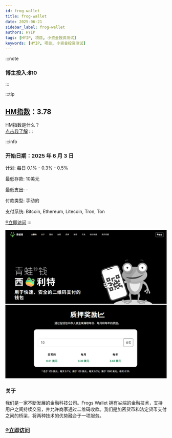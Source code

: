 ```yaml
---
id: frog-wallet
title: frog-wallet
date: 2025-06-21
sidebar_label: frog-wallet
authors: HYIP
tags: [HYIP, 项目, 小资金投资测试]
keywords: [HYIP, 项目, 小资金投资测试]
---
```



:::note
### 博主投入:💲10
:::


:::tip
## [HM指数](../Newcomers/hyip-hm)：**3.78**
HM指数是什么？   
[点击我了解](../Newcomers/hyip-hm)
:::



:::info

### 开始日期：2025 年 6 月 3 日
计划: 每日 0.1% - 0.3% - 0.5%    

最低存款: 10美元    

最低支出: -    

付款类型: 手动的    

支付系统: Bitcoin, Ethereum, Litecoin, Tron, Ton

[®️立即访问](https://frogs-wallet.biz/?id=11209489)
:::

![frog-wallet01](frog-wallet.assets/image-frog-wallet01.png)
![frog-wallet02](frog-wallet.assets/image-frog-wallet02.png)

### 关于
我们是一家不断发展的金融科技公司。Frogs Wallet 拥有尖端的金融技术，支持用户之间持续交易，并允许商家通过二维码收款。我们是加密货币和法定货币支付之间的桥梁，将两种技术的优势融合于一项服务。

### [®️立即访问](https://frogs-wallet.biz/?id=11209489)


